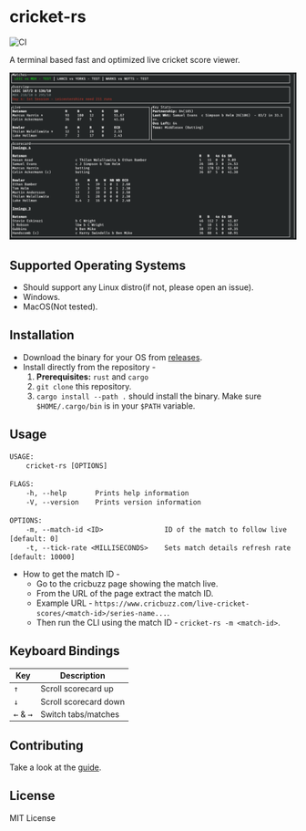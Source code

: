 # cricket-rs

![CI](https://github.com/pmk21/cricket-rs/workflows/CI/badge.svg)

A terminal based fast and optimized live cricket score viewer.

![Terminal UI for cricket-rs](examples/cricket-rs-screenshot.png)

## Supported Operating Systems

* Should support any Linux distro(if not, please open an issue).
* Windows.
* MacOS(Not tested).

## Installation

* Download the binary for your OS from [releases](https://github.com/pmk21/cricket-rs/releases).
* Install directly from the repository -
   1. **Prerequisites:** `rust` and `cargo`
   2. `git clone` this repository.
   3. `cargo install --path .` should install the binary. Make sure `$HOME/.cargo/bin` is in your `$PATH` variable.

## Usage

```output
USAGE:
    cricket-rs [OPTIONS]

FLAGS:
    -h, --help       Prints help information
    -V, --version    Prints version information

OPTIONS:
    -m, --match-id <ID>               ID of the match to follow live [default: 0]
    -t, --tick-rate <MILLISECONDS>    Sets match details refresh rate [default: 10000]
```

* How to get the match ID -
  * Go to the cricbuzz page showing the match live.
  * From the URL of the page extract the match ID.
  * Example URL - `https://www.cricbuzz.com/live-cricket-scores/<match-id>/series-name...`.
  * Then run the CLI using the match ID - `cricket-rs -m <match-id>`.

## Keyboard Bindings

| Key                         | Description           |
| --------------------------- | --------------------- |
| <kbd>↑</kbd>                | Scroll scorecard up   |
| <kbd>↓</kbd>                | Scroll scorecard down |
| <kbd>←</kbd> & <kbd>→</kbd> | Switch tabs/matches   |

## Contributing

Take a look at the [guide](CONTRIBUTING.md).

## License

MIT License
